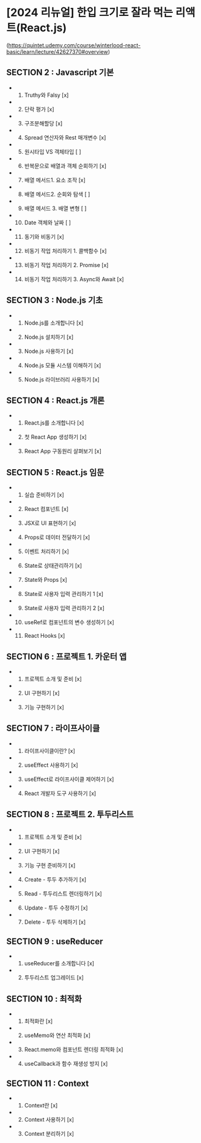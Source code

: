 # [2024 리뉴얼] 한입 크기로 잘라 먹는 리액트(React.js)
(https://quintet.udemy.com/course/winterlood-react-basic/learn/lecture/42627370#overview)

## SECTION 2 : Javascript 기본
- 1. Truthy와 Falsy [x]
- 2. 단락 평가 [x]
- 3. 구조분해할당 [x]
- 4. Spread 연산자와 Rest 매개변수 [x]
- 5. 원시타입 VS 객체타입 [ ]
- 6. 반복문으로 배열과 객체 순회하기 [x]
- 7. 배열 메서드1. 요소 조작 [x]
- 8. 배열 메서드2. 순회와 탐색 [ ]
- 9. 배열 메서드 3. 배열 변형 [ ]
- 10. Date 객체와 날짜 [ ]
- 11. 동기와 비동기 [x]
- 12. 비동기 작업 처리하기 1. 콜백함수 [x]
- 13. 비동기 작업 처리하기 2. Promise [x]
- 14. 비동기 작업 처리하기 3. Async와 Await [x]

## SECTION 3 : Node.js 기초
- 1. Node.js를 소개합니다 [x]
- 2. Node.js 설치하기 [x]
- 3. Node.js 사용하기 [x]
- 4. Node.js 모듈 시스템 이해하기 [x]
- 5. Node.js 라이브러리 사용하기 [x]

## SECTION 4 : React.js 개론
- 1. React.js를 소개합니다 [x]
- 2. 첫 React App 생성하기 [x]
- 3. React App 구동원리 살펴보기 [x]

## SECTION 5 : React.js 임문
- 1. 실습 준비하기 [x]
- 2. React 컴포넌트 [x]
- 3. JSX로 UI 표현하기 [x]
- 4. Props로 데이터 전달하기 [x]
- 5. 이벤트 처리하기 [x]
- 6. State로 상태관리하기 [x]
- 7. State와 Props [x]
- 8. State로 사용자 입력 관리하기 1 [x]
- 9. State로 사용자 입력 관리하기 2 [x]
- 10. useRef로 컴포넌트의 변수 생성하기 [x]
- 11. React Hooks [x]

## SECTION 6 : 프로젝트 1. 카운터 앱
- 1. 프로젝트 소개 및 준비 [x]
- 2. UI 구현하기 [x]
- 3. 기능 구현하기 [x]


## SECTION 7 : 라이프사이클
- 1. 라이프사이클이란? [x]
- 2. useEffect 사용하기 [x]
- 3. useEffect로 라이프사이클 제어하기 [x]
- 4. React 개발자 도구 사용하기 [x]

## SECTION 8 : 프로젝트 2. 투두리스트
- 1. 프로젝트 소개 및 준비 [x]
- 2. UI 구현하기 [x]
- 3. 기능 구현 준비하기 [x]
- 4. Create - 투두 추가하기 [x]
- 5. Read - 투두리스트 렌더링하기 [x]
- 6. Update - 투두 수정하기 [x]
- 7. Delete - 투두 삭제하기 [x]


## SECTION 9 : useReducer 
- 1. useReducer를 소개합니다 [x]
- 2. 투두리스트 업그레이드 [x]

## SECTION 10 : 최적화  
- 1. 최적화란 [x]
- 2. useMemo와 연산 최적화 [x]
- 3. React.memo와 컴포넌트 렌더링 최적화 [x]
- 4. useCallback과 함수 재생성 방지 [x]

## SECTION 11 : Context 
- 1. Context란 [x]
- 2. Context 사용하기 [x]
- 3. Context 분리하기 [x]